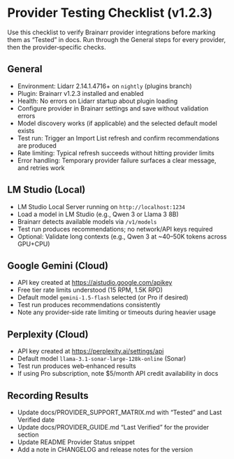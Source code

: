 # Provider Testing Checklist (v1.2.3)

Use this checklist to verify Brainarr provider integrations before marking them as “Tested” in docs. Run through the General steps for every provider, then the provider‑specific checks.

## General

- Environment: Lidarr 2.14.1.4716+ on `nightly` (plugins branch)
- Plugin: Brainarr v1.2.3 installed and enabled
- Health: No errors on Lidarr startup about plugin loading
- Configure provider in Brainarr settings and save without validation errors
- Model discovery works (if applicable) and the selected default model exists
- Test run: Trigger an Import List refresh and confirm recommendations are produced
- Rate limiting: Typical refresh succeeds without hitting provider limits
- Error handling: Temporary provider failure surfaces a clear message, and retries work

## LM Studio (Local)

- LM Studio Local Server running on `http://localhost:1234`
- Load a model in LM Studio (e.g., Qwen 3 or Llama 3 8B)
- Brainarr detects available models via `/v1/models`
- Test run produces recommendations; no network/API keys required
- Optional: Validate long contexts (e.g., Qwen 3 at ~40–50K tokens across GPU+CPU)

## Google Gemini (Cloud)

- API key created at https://aistudio.google.com/apikey
- Free tier rate limits understood (15 RPM, 1.5K RPD)
- Default model `gemini-1.5-flash` selected (or Pro if desired)
- Test run produces recommendations consistently
- Note any provider‑side rate limiting or timeouts during heavier usage

## Perplexity (Cloud)

- API key created at https://perplexity.ai/settings/api
- Default model `llama-3.1-sonar-large-128k-online` (Sonar)
- Test run produces web‑enhanced results
- If using Pro subscription, note $5/month API credit availability in docs

## Recording Results

- Update docs/PROVIDER_SUPPORT_MATRIX.md with “Tested” and Last Verified date
- Update docs/PROVIDER_GUIDE.md “Last Verified” for the provider section
- Update README Provider Status snippet
- Add a note in CHANGELOG and release notes for the version
